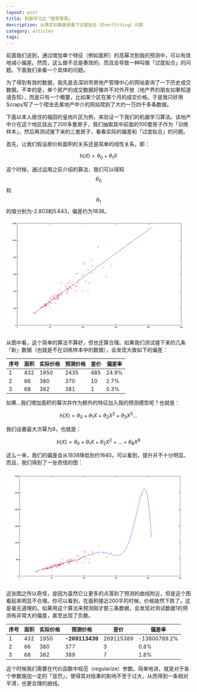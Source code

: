 ```yaml
---
layout: post
title: 机器学习之「壹零零零」
description: 从真实的数据来看下过度拟合（Overfitting）问题
category: articles
tags: 
---
```


前面我们说到，通过增加单个特征（例如面积）的高幂次到我的预测中，可以有效地减小偏差。然而，这么做不总是奏效的，而且会导致一种叫做「过度拟合」的问题。下面我们来看一个具体的问题。

为了得到有效的数据，我先是去深圳市房地产管理中心的网站查询了一下历史成交数据。不幸的是，单个房产的成交数据好像并不对外开放（地产界的朋友如果知道请告知），而是只有一个概要，比如某个区在某个月的成交价格。于是我只好用Scrapy写了一个爬虫去某地产中介的网站爬到了大约一万四千多条数据。

下面以本人居住的福田的皇岗片区为例，来验证一下我们的机器学习算法。该地产中介在这个地区挂出了200多套房子，我们抽取其中前面的100套房子作为「训练样本」，然后再测试接下来的三套房子，看看实际的偏差和「过度拟合」的问题。

首先，让我们假设房价和面积的关系还是简单的线性关系，即：

$$ h(X) = \theta_0 + \theta_1 X $$

这个时候，通过运用之前介绍的算法，我们可以得知$$\theta_0$$和$$\theta_1$$的值分别为-2.803和5.643，偏差约为1838。

![](/images/ml_hgLiner.png)

从图中看，这个简单的算法不算好，但也还算合理。如果我们测试接下来的几条「新」数据（也就是不在训练样本中的数据），会发现大致如下的偏差：

| 序号 | 面积 | 实际价格 | 预测价格 | 差价 | 偏差率
| --- | ---- | ----    | ------ | ---   | ----
| 1   | 432 | 1950 | 2435 | 485 | 24.9%
| 2   | 66 | 380 | 370 | 10 | 2.7%
| 3   | 68 | 382 | 381 | 1 | 0.3%

如果…我们增加面积的幂次并作为额外的特征加入我的预测模型呢？也就是：

$$ h(X) = \theta_0 + \theta_1 X + \theta_2 X^2 + \theta_3 X^3 ... $$ 

我们设置最大次幂为8，也就是：

$$ h(X) = \theta_0 + \theta_1 X + \theta_2 X^2 + ... + \theta_8 X^8 $$ 

这么一来，我们的偏差会从1838降低到约1640。可以看到，提升并不十分明显。而且，我们得到了一张奇怪的图：

![](/images/ml_hg8.png)

这张图之所以奇怪，是因为虽然它让更多的点落到了预测的曲线附近，但是这个图看起来明显不合理。你可以看到，在面积接近200平的时候，价格陡然下跌了。这是毫无道理的。如果用这个算法来预测刚才那三条数据，会发现对测试数据1的预测有非常大的偏差，甚至出现了负数。

| 序号 | 面积 | 实际价格 | 预测价格 | 差价 | 偏差率
| --- | ---- | ----    | ------ | ---   | ----
| 1   | 432 | 1950 | **-269113439** | 269115389 | -13800789.2%
| 2   | 66 | 380 | 377 | 3 | 0.8%
| 3   | 68 | 382 | 389 | 7 | 1.8%

这个时候我们需要在代价函数中规范（regularize）参数。简单地讲，就是对于各个参数施加一定的「惩罚」，使得其对结果的影响不至于过大，从而得到一条相对平滑，也更合理的曲线。
